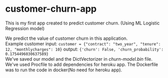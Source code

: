 # customer-churn-app
This is my first app created to predict customer churn. (Using ML Logistic Regression model)

We predict the value of customer churn in this application. <br>
Example customer input:
```customer = {"contract": "two_year", "tenure": 12, "monthlycharges": 10}```
output:
```{'churn': False, 'churn_probability': 0.1754496030637589}```
<br>
We've saved our model and the DictVectorizer in _churn-model.bin_ file.
We've used Procfile to add dependencies for heroku app. The Dockerfile was to run the code in docker(No need for heroku app).

